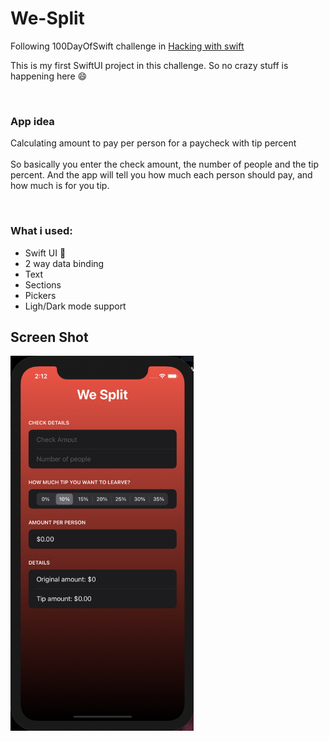 # We-Split

Following 100DayOfSwift challenge in [Hacking with swift](hackingwithswift.com/)

This is my first SwiftUI project in this challenge. So no crazy stuff is happening here  :smile:

<br>

### App idea
Calculating amount to pay per person for a paycheck with tip percent
<br><br>
So basically you enter the check amount, the number of people and the tip percent. And the app will tell you how much each person should pay,
and how much is for you tip.

<br>

### What i used:
  * Swift UI :rocket:
  * 2 way data binding
  * Text
  * Sections
  * Pickers
  * Ligh/Dark mode support

## Screen Shot


<img src="https://github.com/mahmoud-abdallah863/We-Split/blob/main/app_screenshot_v2.png" height="600">
